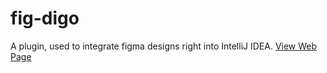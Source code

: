 # fig-digo
A plugin, used to integrate figma designs right into IntelliJ IDEA.
[View Web Page](https://www.figma.com/proto/O1wUQCVJkSHRtm2f5XeZPx/Trifecta-App-UI?type=design&node-id=770-29872&t=LBKbc2YhjBXlRvYI-0&scaling=scale-down&page-id=407%3A6414&starting-point-node-id=755%3A41553)
 

